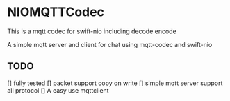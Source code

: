 # NIOMQTTCodec

This is a mqtt codec for swift-nio
including decode encode

A simple mqtt server and client for chat using mqtt-codec and swift-nio

## TODO
[] fully tested
[] packet support copy on write
[] simple mqtt server support all protocol
[] A easy use mqttclient
